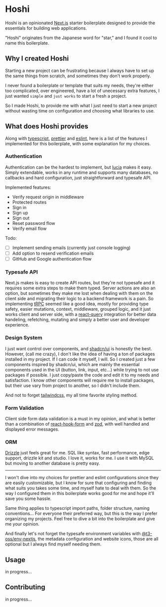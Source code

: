 # Hoshi

Hoshi is an opinionated [Next.js](https://nextjs.org/) starter boilerplate designed to provide the essentials for building web applications.

"Hoshi" originates from the Japanese word for "star," and I found it cool to name this boilerplate.

## Why I created Hoshi

Starting a new project can be frustrating because I always have to set up the same things from scratch, and sometimes they don't work properly.

I never found a boilerplate or template that suits my needs, they're either too complicated, over engineered, have a lot of unecessary extra features, I just wanted `simple` and `just works` to start a fresh a project.

So I made Hoshi, to provide me with what I just need to start a new project without wasting time on configuration and choosing what libraries to use.

## What does Hoshi provides

Along with [typescript](https://www.typescriptlang.org/), [prettier](https://prettier.io/) and [eslint](https://eslint.org/), here is a list of the features I implemented for this boilerplate, with some explanation for my choices.

### Authentication

Authentication can be the hardest to implement, but
[lucia](https://lucia-auth.com/) makes it easy. Simply extendable, works in any runtime and supports many databases, no callbacks and hard configuration, just straightforward and typesafe API.

Implemented features:

- Verify request origin in middleware
- Protected routes
- Sign in
- Sign up
- Sign out
- Reset password flow
- Verify email flow

Todo:

- [ ] Implement sending emails (currently just console logging)
- [ ] Add option to resend verification emails
- [ ] GitHub and Google authentication flow

### Typesafe API

Next.js makes is easy to create API routes, but they're not typesafe and it requires some extra steps to make them typed. Server actions are also an option, but sometimes they make me lost when dealing with them on the client side and migrating their logic to a backend framework is a pain. So implementing [tRPC](https://trpc.io/) seemed like a good idea, mostly for providing type safety, easier mutations, context, middleware, grouped logic, and it just works client and server side, with a [react-query](https://tanstack.com/query/latest) integration for better data handeling, refetching, mutating and simply a better user and developer experience.

### Design System

I just want control over components, and [shadcn/ui](https://ui.shadcn.com/) is honestly the best. However, (call me crazy), I don't like the idea of having a ton of packages installed in my project. If I can code it myself, I will. So I created just a few components inspired by shadcn/ui, which are mainly the essential components used in the UI (button, link, input, etc...) while trying to not use packages if possible. I just copy/paste the code and edit it to my needs and satisfaction. I know other components will require me to install packages, but their use vary from project to another, so I didn't include them.

And not to forget [tailwindcss](https://tailwindcss.com/), my all time favorite styling method.

### Form Validation

Client side form data validation is a must in my opinion, and what is better than a combination of [react-hook-form](https://react-hook-form.com/) and [zod](https://zod.dev/), with well handled and displayed error messages.

### ORM

[Drizzle](https://orm.drizzle.team/) just feels great for me. SQL like syntax, fast performance, edge support, drizzle kit and studio. I love it, works for me. I use it with MySQL but moving to another database is pretty easy.

---

I won't dive into my choices for prettier and eslint configurations since they are easily customizable, but I know for sure that configuring and finding what suits you takes some time, and myself hate to deal with them. So the way I configured them in this boilerplate works good for me and hope it'll save you some hassle.

Same thing applies to typescript import paths, folder structure, naming conventions... For everyone their preferred way, but this is the way I prefer organizing my projects. Feel free to dive a bit into the boilerplate and give me your opinion.

And finally let's not forget the typesafe environment variables with [@t3-oss/env-nextjs](https://env.t3.gg/), the metadata configuration and website icons, those are all optional but I always find myself needing them.

## Usage

in progress...

## Contributing

in progress...
